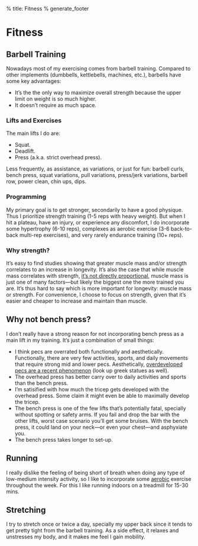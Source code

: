 % title: Fitness
% generate_footer

# Fitness

## Barbell Training

Nowadays most of my exercising comes from barbell training. Compared to other implements (dumbbells, kettlebells, machines, etc.), barbells have some key advantages:

* It’s the the only way to maximize overall strength because the upper limit on weight is so much higher.
* It doesn’t require as much space.

### Lifts and Exercises

The main lifts I do are:

* Squat.
* Deadlift.
* Press (a.k.a. strict overhead press).

Less frequently, as assistance, as variations, or just for fun: barbell curls, bench press, squat variations, pull variations, press/jerk variations, barbell row, power clean, chin ups, dips.

### Programming

My primary goal is to get stronger, secondarily to have a good physique. Thus I prioritize strength training (1-5 reps with heavy weight). But when I hit a plateau, have an injury, or experience any discomfort, I do incorporate some hypertrophy (6-10 reps), complexes as aerobic exercise (3-6 back-to-back multi-rep exercises), and very rarely endurance training (10+ reps).

### Why strength?

It’s easy to find studies showing that greater muscle mass and/or strength correlates to an increase in longevity. It’s also the case that while muscle mass correlates with strength, [it’s not directly proportional](https://www.strongerbyscience.com/size-vs-strength/), muscle mass is just one of many factors—but likely the biggest one the more trained you are. It’s thus hard to say which is more important for longevity: muscle mass or strength. For convenience, I choose to focus on strength, given that it’s easier and cheaper to increase and maintain than muscle.

## Why not bench press?

I don’t really have a strong reason for not incorporating bench press as a main lift in my training. It’s just a combination of small things:

* I think pecs are overrated both functionally and aesthetically. Functionally, there are very few activities, sports, and daily movements that require strong mid and lower pecs. Aesthetically, [overdeveloped pecs are a recent phenomenon](https://cortes.site/why-you-dont-need-a-big-chest-to-be-athletic-and-powerful/) (look up greek statues as well).
* The overhead press has better carry over to daily activities and sports than the bench press.
* I’m satisified with how much the tricep gets developed with the overhead press. Some claim it might even be able to maximally develop the tricep.
* The bench press is one of the few lifts that’s potentially fatal, specially without spotting or safety arms. If you fail and drop the bar with the other lifts, worst case scenario you’ll get some bruises. With the bench press, it could land on your neck—or even your chest—and asphyxiate you.
* The bench press takes longer to set-up.

## Running

I really dislike the feeling of being short of breath when doing any type of low-medium intensity activity, so I like to incorporate some [aerobic](https://fitbod.me/blog/cardio-aerobic-anaerobic/) exercise throughout the week. For this I like running indoors on a treadmill for 15-30 mins.

## Stretching

I try to stretch once or twice a day, specially my upper back since it tends to get pretty tight from the barbell training. As a side effect, it relaxes and unstresses my body, and it makes me feel I gain mobility.
